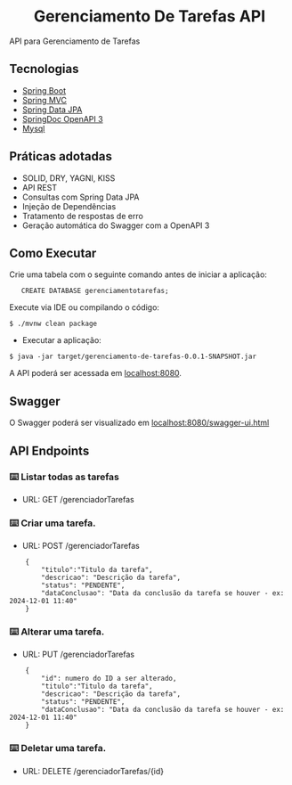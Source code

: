 <h1 align="center">
  Gerenciamento De Tarefas API
</h1>

API para Gerenciamento de Tarefas

## Tecnologias
 
- [Spring Boot](https://spring.io/projects/spring-boot)
- [Spring MVC](https://docs.spring.io/spring-framework/reference/web/webmvc.html)
- [Spring Data JPA](https://spring.io/projects/spring-data-jpa)
- [SpringDoc OpenAPI 3](https://springdoc.org/v2/#spring-webflux-support)
- [Mysql](https://dev.mysql.com/downloads/)

## Práticas adotadas

- SOLID, DRY, YAGNI, KISS
- API REST
- Consultas com Spring Data JPA
- Injeção de Dependências
- Tratamento de respostas de erro
- Geração automática do Swagger com a OpenAPI 3

## Como Executar

Crie uma tabela com o seguinte comando antes de iniciar a aplicação:

```
   CREATE DATABASE gerenciamentotarefas;
```
Execute via IDE ou compilando o código:
```
$ ./mvnw clean package
```
- Executar a aplicação:
```
$ java -jar target/gerenciamento-de-tarefas-0.0.1-SNAPSHOT.jar
```

A API poderá ser acessada em [localhost:8080](http://localhost:8080).

## Swagger
O Swagger poderá ser visualizado em [localhost:8080/swagger-ui.html](http://localhost:8080/swagger-ui.html)

## API Endpoints

### ⌨️ Listar todas as tarefas
* URL: GET /gerenciadorTarefas

### ⌨️ Criar uma tarefa.
* URL: POST /gerenciadorTarefas
```
    {
        "titulo":"Titulo da tarefa",
        "descricao": "Descrição da tarefa",
        "status": "PENDENTE",
        "dataConclusao": "Data da conclusão da tarefa se houver - ex: 2024-12-01 11:40"
    }
```

### ⌨️ Alterar uma tarefa.
* URL: PUT /gerenciadorTarefas
```
    {
        "id": numero do ID a ser alterado,
        "titulo":"Titulo da tarefa",
        "descricao": "Descrição da tarefa",
        "status": "PENDENTE",
        "dataConclusao": "Data da conclusão da tarefa se houver - ex: 2024-12-01 11:40"
    }
```
### ⌨️ Deletar uma tarefa.
* URL: DELETE /gerenciadorTarefas/{id}
